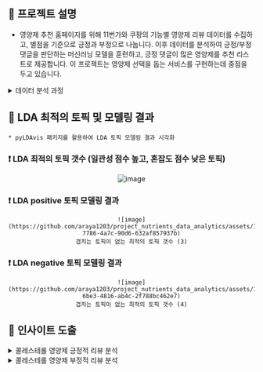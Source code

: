 ## 🐾 프로젝트 설명

- 영양제 추천 홈페이지를 위해 11번가와 쿠팡의 기능별 영양제 리뷰 데이터를 수집하고, 별점을 기준으로 긍정과 부정으로 나눕니다.
  이후 데이터를 분석하여 긍정/부정 댓글을 판단하는 머신러닝 모델을 훈련하고, 긍정 댓글이 많은 영양제를 추천 리스트로 제공합니다.
  이 프로젝트는 영양제 선택을 돕는 서비스를 구현하는데 중점을 두고 있습니다.

<details>
<summary> 데이터 분석 과정 </summary>
  
### 💊 리뷰 수집  
     11번가와 쿠팡에서 각 기능별 영양제 검색, 상품별 리뷰를 수집
     * 쿠팡은 상품당 50개의 리뷰만 수집이 됨.

### 💊 데이터 전처리 
     수집한 데이터를 정제하고 필요한 정보를 추출.
     별점을 기준으로 3점이하는 부정, 3점 초과는 긍정으로 데이터를 분리.
     중복된 리뷰나 불요어 제거, 단어를 치환하여 데이터를 정리.
   
### 💊 토픽 모델링: 
     긍정 댓글과 부정 댓글에서 주요 토픽을 추출.
     토픽 모델링 알고리즘을 사용하여 리뷰가 어떤 주제에 관한 것인지 식별.

### 💊 머신러닝 모델 훈련: 
     감정 분석 결과를 기반으로 긍정과 부정을 판단하는 머신러닝 모델을 훈련.
     텍스트 분류 알고리즘을 사용하여 리뷰를 긍정 또는 부정으로 분류.

### 💊 영양제 추천 시스템: 
     긍정적인 리뷰가 많은 영양제를 선정하여 추천 리스트를 생성.
     사용자에게 긍정적인 평가를 받은 영양제를 보여줌으로써 영양제 추천 서비스를 제공.


</details>


## 🐾 LDA 최적의 토픽 및 모델링 결과
    * pyLDAvis 패키지를 활용하여 LDA 토픽 모델링 결과 시각화

### ❗ LDA 최적의 토픽 갯수 (일관성 점수 높고, 혼잡도 점수 낮은 토픽)

<div align="center">

![image](https://github.com/araya1203/project_nutrients_data_analytics/assets/132973456/7339dcee-eeeb-475e-8d13-9c544bf49332)






</div>

### ❗ LDA positive 토픽 모델링 결과


<div align="center">
  
    ![image](https://github.com/araya1203/project_nutrients_data_analytics/assets/132973456/260bd80d-7786-4a7c-90d6-632af857937b)
    겹치는 토픽이 없는 최적의 토픽 갯수 (3)

</div>    


### ❗ LDA negative 토픽 모델링 결과


<div align="center">
  
    ![image](https://github.com/araya1203/project_nutrients_data_analytics/assets/132973456/a095dacf-6be3-4816-ab4c-2f788bc462e7)
    겹치는 토픽이 없는 최적의 토픽 갯수 (4)

</div>



## 🐾 인사이트 도출
<details>
<summary> 콜레스테롤 영양제 긍정적 리뷰 분석</summary>
  
![image](https://github.com/araya1203/project_nutrients_data_analytics/assets/132973456/b8eea9af-410f-43e3-9d43-c9d9f8b43fe0)

</details>


<details>
<summary> 콜레스테롤 영양제 부정적 리뷰 분석</summary>
  
![image](https://github.com/araya1203/project_nutrients_data_analytics/assets/132973456/37a80317-b1a6-444c-94e0-362a637b4ff8)

</details>







